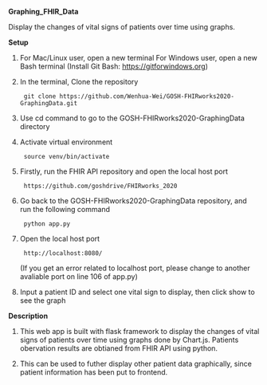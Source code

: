 **Graphing_FHIR_Data**

Display the changes of vital signs of patients over time using graphs.

**Setup**

1. For Mac/Linux user, open a new terminal
   For Windows user, open a new Bash terminal (Install Git Bash: https://gitforwindows.org)

1. In the terminal, Clone the repository

        git clone https://github.com/Wenhua-Wei/GOSH-FHIRworks2020-GraphingData.git
2. Use cd command to go to the GOSH-FHIRworks2020-GraphingData directory

3. Activate virtual environment

        source venv/bin/activate
5. Firstly, run the FHIR API repository and open the local host port

        https://github.com/goshdrive/FHIRworks_2020
6. Go back to the GOSH-FHIRworks2020-GraphingData repository, and run the following command

        python app.py
7. Open the local host port 

        http://localhost:8080/
   (If you get an error related to localhost port, please change to another avaliable port on line 106 of app.py)
8. Input a patient ID and select one vital sign to display, then click show to see the graph

**Description**

1. This web app is built with flask framework to display the changes of vital signs of patients over time using graphs done by Chart.js.
    Patients obervation results are obtianed from FHIR API using python.

2. This can be used to futher display other patient data graphically, since patient information has been put to frontend.

